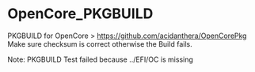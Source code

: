 # OpenCore_PKGBUILD
PKGBUILD for OpenCore > https://github.com/acidanthera/OpenCorePkg Make sure checksum is correct otherwise the Build fails.

Note: PKGBUILD Test failed because ../EFI/OC is missing
